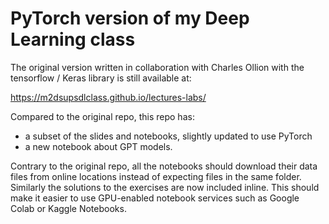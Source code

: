 # PyTorch version of my Deep Learning class

The original version written in collaboration with Charles Ollion with the tensorflow / Keras library
is still available at:

https://m2dsupsdlclass.github.io/lectures-labs/

Compared to the original repo, this repo has:

- a subset of the slides and notebooks, slightly updated to use PyTorch
- a new notebook about GPT models.

Contrary to the original repo, all the notebooks should download their data
files from online locations instead of expecting files in the same folder.
Similarly the solutions to the exercises are now included inline. This should
make it easier to use GPU-enabled notebook services such as Google Colab or
Kaggle Notebooks.
